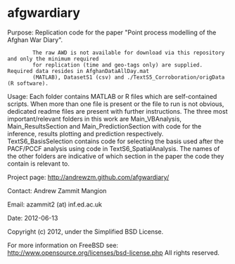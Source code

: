 afgwardiary
===========

Purpose:    Replication code for the paper "Point process modelling of the Afghan War Diary".

            The raw AWD is not available for download via this repository and only the minimum required 
            for replication (time and geo-tags only) are supplied. Required data resides in AfghanDataAllDay.mat
            (MATLAB), DatasetS1 (csv) and ./TextS5_Corroboration/origData (R software).
            
Usage:      Each folder contains MATLAB or R files which are self-contained scripts. When more than one file is present or the file to run is not obvious, dedicated readme files are present with further instructions. The three most important/relevant folders in this work are Main_VBAnalysis, Main_ResultsSection and Main_PredictionSection with code for the inference, results plotting and prediction respectively. TextS6_BasisSelection contains code for selecting the basis used after the PACF/PCCF analysis using code in TextS6_SpatialAnalysis. The names of the other folders are indicative of which section in the paper the code they contain is relevant to. 

Project page: http://andrewzm.github.com/afgwardiary/

Contact:    Andrew Zammit Mangion

Email:      azammit2 (at) inf.ed.ac.uk

Date:       2012-06-13


Copyright (c) 2012, under the Simplified BSD License. 

For more information on FreeBSD see: http://www.opensource.org/licenses/bsd-license.php
All rights reserved.